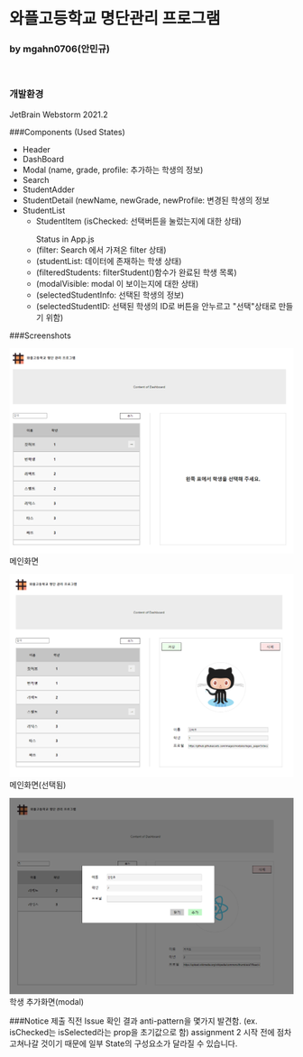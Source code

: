 # 와플고등학교 명단관리 프로그램
### by mgahn0706(안민규)

<br>

### 개발환경
JetBrain Webstorm  2021.2 <br>


###Components (Used States)
<ul> 
    <li> Header </li>
    <li> DashBoard </li>
    <li> Modal (name, grade, profile: 추가하는 학생의 정보)</li>
    <li> Search</li>
    <li> StudentAdder</li>
    <li> StudentDetail (newName, newGrade, newProfile: 변경된 학생의 정보</li>
    <li> StudentList
        <ul>
            <li>StudentItem (isChecked: 선택버튼을 눌렀는지에 대한 상태)</li>
        </ul>
    </li>
    <ul>Status in App.js
        <li> (filter: Search 에서 가져온 filter 상태) </li>
        <li> (studentList: 데이터에 존재하는 학생 상태) </li>
        <li> (filteredStudents: filterStudent()함수가 완료된 학생 목록) </li>
        <li> (modalVisible: modal 이 보이는지에 대한 상태) </li>
        <li> (selectedStudentInfo: 선택된 학생의 정보) </li>
        <li> (selectedStudentID: 선택된 학생의 ID로 버튼을 안누르고 "선택"상태로 만들기 위함) </li>
    </ul>

</ul>

###Screenshots

![screenshot](./img/screenshot1.png)
메인화면

![screenshot](./img/screenshot(selected).png)
메인화면(선택됨)

![screenshot](./img/screenshot(modal).png)
학생 추가화면(modal)

###Notice
제출 직전 Issue 확인 결과 anti-pattern을 몇가지 발견함. (ex. isChecked는 isSelected라는 prop을 초기값으로 함)
assignment 2 시작 전에 점차 고쳐나갈 것이기 때문에 일부 State의 구성요소가 달라질 수 있습니다.



